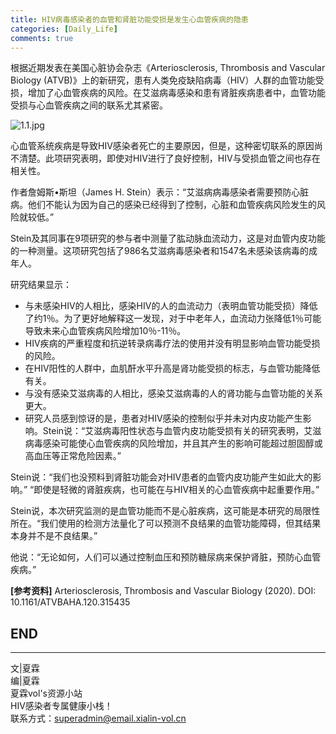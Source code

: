 ```yaml
---
title: HIV病毒感染者的血管和肾脏功能受损是发生心血管疾病的隐患
categories: [Daily_Life]
comments: true
---
```


根据近期发表在美国心脏协会杂志《Arteriosclerosis, Thrombosis and Vascular Biology (ATVB)》上的新研究，患有人类免疫缺陷病毒（HIV）人群的血管功能受损，增加了心血管疾病的风险。在艾滋病毒感染和患有肾脏疾病患者中，血管功能受损与心血管疾病之间的联系尤其紧密。

![1.1.jpg](https://i.loli.net/2020/12/27/cWkIUgJLBONltra.jpg)

心血管系统疾病是导致HIV感染者死亡的主要原因，但是，这种密切联系的原因尚不清楚。此项研究表明，即使对HIV进行了良好控制，HIV与受损血管之间也存在相关性。

作者詹姆斯•斯坦（James H. Stein）表示：“艾滋病病毒感染者需要预防心脏病。他们不能认为因为自己的感染已经得到了控制，心脏和血管疾病风险发生的风险就较低。”

Stein及其同事在9项研究的参与者中测量了肱动脉血流动力，这是对血管内皮功能的一种测量。这项研究包括了986名艾滋病毒感染者和1547名未感染该病毒的成年人。

研究结果显示：

- 与未感染HIV的人相比，感染HIV的人的血流动力（表明血管功能受损）降低了约1％。为了更好地解释这一发现，对于中老年人，血流动力张降低1％可能导致未来心血管疾病风险增加10％-11％。
- HIV疾病的严重程度和抗逆转录病毒疗法的使用并没有明显影响血管功能受损的风险。
- 在HIV阳性的人群中，血肌酐水平升高是肾功能受损的标志，与血管功能降低有关。
- 与没有感染艾滋病毒的人相比，感染艾滋病毒的人的肾功能与血管功能的关系更大。
- 研究人员感到惊讶的是，患者对HIV感染的控制似乎并未对内皮功能产生影响。Stein说：“艾滋病毒阳性状态与血管内皮功能受损有关的研究表明，艾滋病毒感染可能使心血管疾病的风险增加，并且其产生的影响可能超过胆固醇或高血压等正常危险因素。”

Stein说：“我们也没预料到肾脏功能会对HIV患者的血管内皮功能产生如此大的影响。” “即使是轻微的肾脏疾病，也可能在与HIV相关的心血管疾病中起重要作用。”

Stein说，本次研究监测的是血管功能而不是心脏疾病，这可能是本研究的局限性所在。“我们使用的检测方法量化了可以预测不良结果的血管功能障碍，但其结果本身并不是不良结果。”

他说：“无论如何，人们可以通过控制血压和预防糖尿病来保护肾脏，预防心血管疾病。”


**[参考资料]** Arteriosclerosis, Thrombosis and Vascular Biology (2020). DOI: 10.1161/ATVBAHA.120.315435


END<br>
---

---
文|夏霖<br>
编|夏霖<br>
夏霖vol's资源小站<br>
HIV感染者专属健康小栈！<br>
联系方式：superadmin@email.xialin-vol.cn



